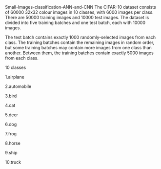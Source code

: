 Small-Images-classification-ANN-and-CNN
The CIFAR-10 dataset consists of 60000 32x32 colour images in 10 classes, with 6000 images per class. There are 50000 training images and 10000 test images.  The dataset is divided into five training batches and one test batch, each with 10000 images. 

The test batch contains exactly 1000 randomly-selected images from each class. The training batches contain the remaining images in random order, but some training batches may contain more images from one class than another. Between them, the training batches contain exactly 5000 images from each class.

10 classes

1.airplane

2.automobile	

3.bird		

4.cat		

5.deer	

6.dog		

7.frog		

8.horse		

9.ship		

10.truck
